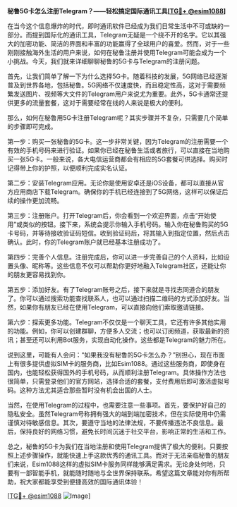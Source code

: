 **秘鲁5G卡怎么注册Telegram？——轻松搞定国际通讯工具[[TG💪+ @esim1088](https://t.me/s/esim1088)]**

在当今这个信息爆炸的时代，即时通讯软件已经成为我们日常生活中不可或缺的一部分。而提到国际化的通讯工具，Telegram无疑是一个绕不开的名字。它以其强大的加密功能、简洁的界面和丰富的功能赢得了全球用户的喜爱。然而，对于一些刚刚接触海外生活的用户来说，如何在秘鲁注册并使用Telegram可能会成为一个小挑战。今天，我们就来详细聊聊秘鲁的5G卡与Telegram的注册问题。

首先，让我们简单了解一下为什么选择5G卡。随着科技的发展，5G网络已经逐渐普及到世界各地，包括秘鲁。5G网络不仅速度快，而且稳定性高，这对于需要频繁发送图片、视频等大文件的Telegram用户来说尤为重要。此外，5G卡通常还提供更多的流量套餐，这对于需要经常在线的人来说是极大的便利。

那么，如何在秘鲁用5G卡注册Telegram呢？其实步骤并不复杂，只需要几个简单的步骤即可完成。

第一步：购买一张秘鲁的5G卡。这一步非常关键，因为Telegram的注册需要一个有效的手机号码来进行验证。如果你已经在秘鲁生活或者旅行，可以直接在当地购买一张5G卡。一般来说，各大电信运营商都会有相应的5G套餐可供选择。购买时记得带上你的护照，以便顺利完成实名认证。

第二步：安装Telegram应用。无论你是使用安卓还是iOS设备，都可以直接从官方应用商店下载Telegram。确保你的手机已经连接到了5G网络，这样可以保证后续的操作更加流畅。

第三步：注册账户。打开Telegram后，你会看到一个欢迎界面，点击“开始使用”或类似的按钮。接下来，系统会提示你输入手机号码。输入你在秘鲁购买的5G卡号码，并等待接收验证码短信。收到验证码后，将其输入到指定位置，然后点击确认。此时，你的Telegram账户就已经基本注册成功了。

第四步：完善个人信息。注册完成后，你可以进一步完善自己的个人资料，比如设置头像、昵称等。这些信息不仅可以帮助你更好地融入Telegram社区，还能让你的朋友更容易找到你。

第五步：添加好友。有了Telegram账号之后，接下来就是寻找志同道合的朋友了。你可以通过搜索功能查找联系人，也可以通过扫描二维码的方式添加好友。当然，如果你有朋友已经在使用Telegram，可以直接向他们索取邀请链接。

第六步：探索更多功能。Telegram不仅仅是一个聊天工具，它还有许多其他实用的功能。例如，你可以创建群聊，方便多人交流；也可以订阅频道，获取最新的资讯；甚至还可以利用Bot服务，实现自动化操作。这些都是Telegram的魅力所在。

说到这里，可能有人会问：“如果我没有秘鲁的5G卡怎么办？”别担心，现在市面上有很多提供虚拟SIM卡的服务商，比如Esim1088。通过这些服务商，即使身在国内，也能轻松获得国外的手机号码，从而顺利注册Telegram。具体操作方法也很简单，只需登录他们的官方网站，选择合适的套餐，支付费用后即可激活虚拟号码。这种方法尤其适合那些暂时没有机会出国的人士。

当然，在使用Telegram的过程中，也需要注意一些事项。首先，要保护好自己的隐私安全。虽然Telegram号称拥有强大的端到端加密技术，但在实际使用中仍需谨慎对待敏感信息。其次，要遵守当地的法律法规，不要传播违法不良信息。最后，保持良好的网络习惯，避免长时间沉迷于社交平台，影响正常的生活和工作。

总之，秘鲁的5G卡为我们在当地注册和使用Telegram提供了极大的便利。只要按照上述步骤操作，就能快速上手这款优秀的通讯工具。而对于无法亲临秘鲁的朋友们来说，Esim1088这样的虚拟SIM卡服务同样能够满足需求。无论身处何地，只要有一部智能手机，就能随时随地与全世界保持联系。希望这篇文章能对你有所帮助，祝大家都能享受到便捷高效的国际通讯体验！

[[TG💪+ @esim1088](https://t.me/s/esim1088) ![Image](https://i.postimg.cc/4NQfJmqS/Snipaste-2025-05-13-00-14-12.png)]
